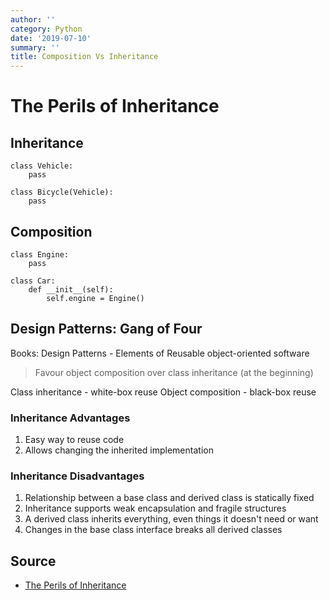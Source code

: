 ```yaml
---
author: ''
category: Python
date: '2019-07-10'
summary: ''
title: Composition Vs Inheritance
---
```

# The Perils of Inheritance

## Inheritance

    class Vehicle:
        pass
    
    class Bicycle(Vehicle):
        pass

## Composition

    class Engine:
        pass

    class Car:
        def __init__(self):
            self.engine = Engine()

## Design Patterns: Gang of Four

Books: Design Patterns - Elements of Reusable object-oriented software

> Favour object composition over class inheritance (at the beginning)

Class inheritance - white-box reuse
Object composition - black-box reuse

### Inheritance Advantages

1. Easy way to reuse code
2. Allows changing the inherited implementation

### Inheritance Disadvantages

1. Relationship between a base class and derived class is statically fixed
2. Inheritance supports weak encapsulation and fragile structures
3. A derived class inherits everything, even things it doesn't need or want
4. Changes in the base class interface breaks all derived classes


## Source

* [The Perils of Inheritance](https://www.youtube.com/watch?v=YXiaWtc0cgE)

